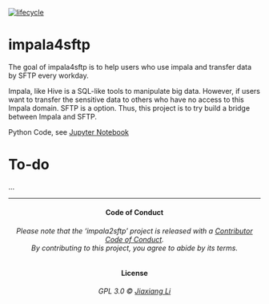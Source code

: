 
<!-- README.md is generated from README.Rmd. Please edit that file -->

[![lifecycle](https://img.shields.io/badge/lifecycle-maturing-blue.svg)](https://www.tidyverse.org/lifecycle/#maturing)

# impala4sftp

The goal of impala4sftp is to help users who use impala and transfer
data by SFTP every workday.

Impala, like Hive is a SQL-like tools to manipulate big data. However,
if users want to transfer the sensitive data to others who have no
access to this Impala domain. SFTP is a option. Thus, this project is to
try build a bridge between Impala and SFTP.

Python Code, see [Jupyter Notebook](impala4sftp.ipynb)

# To-do

…

-----

<h4 align="center">

**Code of Conduct**

</h4>

<h6 align="center">

Please note that the ‘impala2sftp’ project is released with a
[Contributor Code of Conduct](CODE_OF_CONDUCT.md).<br>By contributing to
this project, you agree to abide by its terms.

</h6>

<h4 align="center">

**License**

</h4>

<h6 align="center">

GPL 3.0 © [Jiaxiang Li](LICENSE.md)

</h6>
